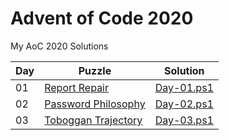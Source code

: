 # Advent of Code 2020

My AoC 2020 Solutions

| Day | Puzzle | Solution |
|-----|--------|----------|
| 01 | [Report Repair](https://adventofcode.com/2020/day/1) | [Day-01.ps1](Day-01.ps1) |
| 02 | [Password Philosophy](https://adventofcode.com/2020/day/2) | [Day-02.ps1](Day-02.ps1) |
| 03 | [Toboggan Trajectory](https://adventofcode.com/2020/day/3) | [Day-03.ps1](Day-03.ps1) |
